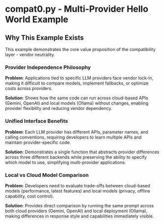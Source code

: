 # compat0.py - Multi-Provider Hello World Example

## Why This Example Exists

This example demonstrates the core value proposition of the compatibility layer - vendor neutrality.

### Provider Independence Philosophy
**Problem**: Applications tied to specific LLM providers face vendor lock-in, making it difficult to compare models, implement fallbacks, or optimize costs across providers.

**Solution**: Shows how the same code can run across cloud-based APIs (Gemini, OpenAI) and local models (Ollama) without changes, enabling provider flexibility and reducing vendor dependency.

### Unified Interface Benefits
**Problem**: Each LLM provider has different APIs, parameter names, and calling conventions, requiring developers to learn multiple APIs and maintain provider-specific code.

**Solution**: Demonstrates a single function that abstracts provider differences across three different backends while preserving the ability to specify which model to use, simplifying multi-provider applications.

### Local vs Cloud Model Comparison
**Problem**: Developers need to evaluate trade-offs between cloud-based models (performance, latest features) and local models (privacy, offline capability, cost control).

**Solution**: Provides direct comparison by running the same prompt across both cloud providers (Gemini, OpenAI) and local deployment (Ollama), making differences in response style and capabilities immediately visible.